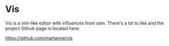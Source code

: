 # Vis

Vis is a vim-like editor with influences from sam. There's a lot to like and the
project Github page is located here:

https://github.com/martanne/vis

